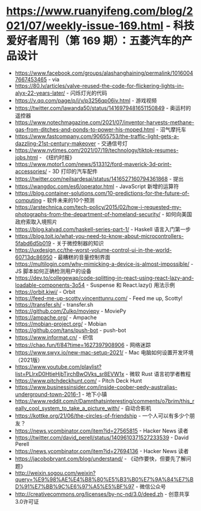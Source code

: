 # https://www.ruanyifeng.com/blog/2021/07/weekly-issue-169.html - 科技爱好者周刊（第 169 期）：五菱汽车的产品设计

- https://www.facebook.com/groups/alashanghaining/permalink/10160047667453465 - via
- https://80.lv/articles/valve-reused-the-code-for-flickering-lights-in-alyx-22-years-later/ - 闪烁灯光的代码
- https://v.qq.com/page/p/i/v/p3256qp06iv.html - 游戏视频
- https://twitter.com/lawanda50/status/1416979481651150849 - 奥运村的遥控器
- https://www.notechmagazine.com/2021/07/inventor-harvests-methane-gas-from-ditches-and-ponds-to-power-his-moped.html - 沼气摩托车
- https://www.fastcompany.com/90655753/the-traffic-light-gets-a-dazzling-21st-century-makeover - 交通信号灯
- https://www.nytimes.com/2021/07/19/technology/tiktok-resumes-jobs.html - 《纽约时报》
- https://www.motor1.com/news/513312/ford-maverick-3d-print-accessories/ - 3D 打印的汽车配件
- https://twitter.com/neilsardesai/status/1416527160794361868 - 提出
- https://wangdoc.com/es6/operator.html - JavaScript 新增的运算符
- https://blog.container-solutions.com/10-predictions-for-the-future-of-computing - 软件未来的10个预测
- https://arstechnica.com/tech-policy/2015/02/how-i-requested-my-photographs-from-the-department-of-homeland-security/ - 如何向美国政府索取入境照片
- https://blog.kalvad.com/haskell-series-part-1/ - Haskell 语言入门第一步
- https://blog.toit.io/what-you-need-to-know-about-microcontrollers-5fabd6d5b019 - 关于微控制器的知识
- https://uxdesign.cc/the-worst-volume-control-ui-in-the-world-60713dc86950 - 最糟糕的音量控制界面
- https://multilogin.com/why-mimicking-a-device-is-almost-impossible/ - JS 脚本如何正确检测用户的设备
- https://dev.to/collegewap/code-splitting-in-react-using-react-lazy-and-loadable-components-3o54 - Suspense 和 React.lazy() 用法示例
- https://orbit.kiwi/ - Orbit
- https://feed-me-up-scotty.vincenttunru.com/ - Feed me up, Scotty!
- https://transfer.sh/ - transfer.sh
- https://github.com/Zulko/moviepy - MoviePy
- https://ampache.org/ - Ampache
- https://mobian-project.org/ - Mobian
- https://github.com/tans/push-bot - push-bot
- https://www.informat.cn/ - 织信
- https://chao.fun/f/84?time=1627397908906 - 网络迷踪
- https://www.swyx.io/new-mac-setup-2021/ - Mac 电脑如何设置开发环境（2021版）
- https://www.youtube.com/playlist?list=PLlrxD0HtieHjbTjrchBwOVks_sr8EVW1x - 微软 Rust 语言初学者教程
- https://www.pitchdeckhunt.com/ - Pitch Deck Hunt
- https://www.businessinsider.com/inside-coober-pedy-australias-underground-town-2016-1 - 地下小镇
- https://www.reddit.com/r/Damnthatsinteresting/comments/o7brim/this_really_cool_system_to_take_a_picture_with/ - 自动合影机
- https://kottke.org/21/06/the-circles-of-friendship - 一个人可以有多少个朋友？
- https://news.ycombinator.com/item?id=27565815 - Hacker News 读者
- https://twitter.com/david_perell/status/1409610371527233539 - David Perell
- https://news.ycombinator.com/item?id=27694136 - Hacker News 读者
- https://jacobobryant.com/blog/understand/ - 《动作要快，但要先了解问题》
- http://weixin.sogou.com/weixin?query=%E9%98%AE%E4%B8%80%E5%B3%B0%E7%9A%84%E7%BD%91%E7%BB%9C%E6%97%A5%E5%BF%97 - 微信公众号
- http://creativecommons.org/licenses/by-nc-nd/3.0/deed.zh - 创意共享3.0许可证